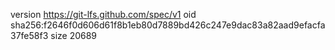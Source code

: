 version https://git-lfs.github.com/spec/v1
oid sha256:f2646f0d606d61f8b1eb80d7889bd426c247e9dac83a82aad9efacfa37fe58f3
size 20689
